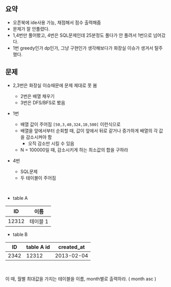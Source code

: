 ## 요약

* 오픈북에 ide사용 가능, 채점해서 점수 출력해줌
* 문제가 잘 안풀렸다.
* 1,4번만 풀어봤고, 4번은 SQL문제인데 25분정도 풀다가 안 풀려서 1번으로 넘어갔다.
* 1번 greedy인가 dp인가, 그냥 구현인가 생각해보다가 화장실 이슈가 생겨서 탈주했다.

## 문제

* 2,3번은 화장실 이슈때문에 문제 제대로 못 봄
  * 2번은 배열 채우기
  * 3번은 DFS/BFS로 봤음

* 1번
  * 배열 값이 주어짐 `[50,3,40,324,10,500]` 이런식으로
  * 배열을 앞에서부터 순회할 때, 값이 앞에서 뒤로 같거나 증가하게 배열의 각 값을 감소시켜야 함
    * 오직 감소만 시킬 수 있음
  * N = 100000일 때, 감소시키게 하는 최소값의 합을 구하라

* 4번
  * SQL문제
  * 두 테이블이 주어짐

<br/>

* table A

| ID    | 이름     |
| ----- | -------- |
| 12312 | 테이블 1 |

* table B

| ID   | table A id | created_at |
| ---- | ---------- | ---------- |
| 2342 | 12312      | 2013-02-04 |

<br/>

이 때, 월별 최대값을 가지는 테이블을 이름, month별로 출력하라. ( month asc )



